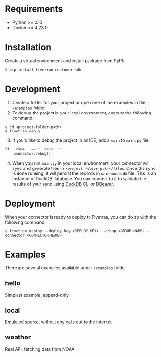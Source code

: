 # Requirements
- Python >= 3.10
- Docker >= 4.23.0

# Installation
Create a virtual environment and install package from PyPI:
```
$ pip install fivetran-customer-sdk
```
# Development
1. Create a folder for your project or open one of the examples in the `/examples` folder
2. To debug the project in your local environment, execute the following command:
```
$ cd <project-folder-path>
$ fivetran debug
```
3. If you'd like to debug the project in an IDE, add a `main` to `main.py` file: 
```python
if __name__ == "__main__":
    connector.debug()
```
4. When you run `main.py` in your local environment, your connector will sync and generate files in `<project-folder-path>/files`. Once the sync is done running, it will persist the records in `warehouse.db` file. This is an instance of DuckDB database. You can connect to it to validate the results of your sync using [DuckDB CLI](https://duckdb.org/docs/api/cli) or [DBeaver](https://duckdb.org/docs/guides/sql_editors/dbeaver).

# Deployment
When your connector is ready to deploy to Fivetran, you can do so with the following command:
```
$ fivetran deploy --deploy-key <DEPLOY-KEY> --group <GROUP-NAME> --connector <CONNECTOR-NAME>
```

# Examples

There are several examples available under `/examples` folder

## hello
Simplest example, append-only

## local
Emulated source, without any calls out to the internet

## weather
Real API, fetching data from NOAA
